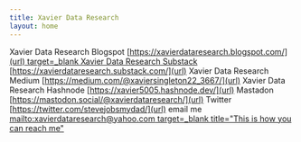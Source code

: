 ```yaml
---
title: Xavier Data Research
layout: home
---
```


    
Xavier Data Research Blogspot [https://xavierdataresearch.blogspot.com/](url)<a href="https://xavierdataresearch.blogspot.com"> target=_blank
Xavier Data Research Substack [https://xavierdataresearch.substack.com/](url)
Xavier Data Research Medium [https://medium.com/@xaviersingleton22_3667/](url)
Xavier Data Research Hashnode [https://xavier5005.hashnode.dev/](url)
Mastadon [https://mastodon.social/@xavierdataresearch/](url)
Twitter [https://twitter.com/stevejobsmydad/](url)
email me [mailto:xavierdataresearch@yahoo.com](url)<a href="mailto:xavierdataresearch@yahoo.com"> target=_blank title="This is how you can reach me"
